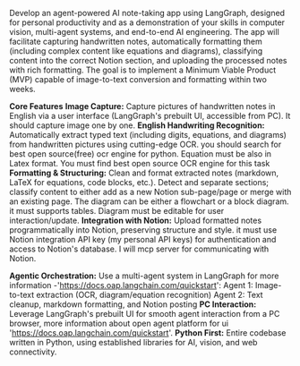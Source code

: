Develop an agent-powered AI note-taking app using LangGraph, designed for personal productivity and as a demonstration of your skills in computer vision, multi-agent systems, and end-to-end AI engineering. The app will facilitate capturing handwritten notes, automatically formatting them (including complex content like equations and diagrams), classifying content into the correct Notion section, and uploading the processed notes with rich formatting. The goal is to implement a Minimum Viable Product (MVP) capable of image-to-text conversion and formatting within two weeks.

**Core Features**
**Image Capture:**
Capture pictures of handwritten notes in English via a user interface (LangGraph's prebuilt UI, accessible from PC). It should capture image one by one.
**English Handwriting Recognition:**
Automatically extract typed text (including digits, equations, and diagrams) from handwritten pictures using cutting-edge OCR. you should search for best open source(free) ocr engine for python. Equation must be also in Latex format. You must find best open source OCR engine for this task
**Formatting & Structuring:**
Clean and format extracted notes (markdown, LaTeX for equations, code blocks, etc.).
Detect and separate sections; classify content to either add as a new Notion sub-page/page or merge with an existing page.
The diagram can be either a flowchart or a block diagram. it must supports tables. Diagram must be editable for user interaction/update.
**Integration with Notion:**
Upload formatted notes programmatically into Notion, preserving structure and style. it must use Notion integration API key (my personal API keys) for authentication and access to Notion's database. I will mcp server for communicating with Notion.

**Agentic Orchestration:**
Use a multi-agent system in LangGraph for more information -'https://docs.oap.langchain.com/quickstart':
Agent 1: Image-to-text extraction (OCR, diagram/equation recognition)
Agent 2: Text cleanup, markdown formatting, and Notion posting
**PC Interaction:**
Leverage LangGraph's prebuilt UI for smooth agent interaction from a PC browser, more information about open agent platform for ui 'https://docs.oap.langchain.com/quickstart'.
**Python First:**
Entire codebase written in Python, using established libraries for AI, vision, and web connectivity.
